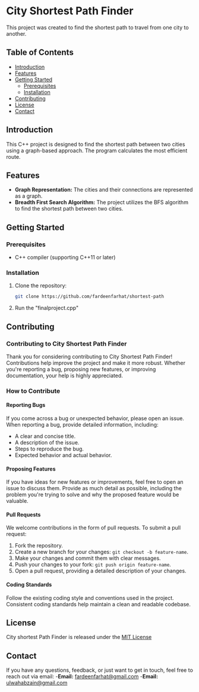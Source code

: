 # City Shortest Path Finder
This project was created to find the shortest path to travel from one city to another. 

## Table of Contents

- [Introduction](#introduction)
- [Features](#features)
- [Getting Started](#getting-started)
    - [Prerequisites](#prerequisites)
    - [Installation](#installation)
- [Contributing](#contributing)
- [License](#license)
- [Contact](#contact)

## Introduction

This C++ project is designed to find the shortest path between two cities using a graph-based approach. The program calculates the most efficient route.

## Features

- **Graph Representation:** The cities and their connections are represented as a graph.
- **Breadth First Search Algorithm:** The project utilizes the BFS algorithm to find the shortest path between two cities.

## Getting Started

### Prerequisites

- C++ compiler (supporting C++11 or later)

### Installation

1. Clone the repository:

   ```bash
   git clone https://github.com/fardeenfarhat/shortest-path
2. Run the "finalproject.cpp"

## Contributing

### Contributing to City Shortest Path Finder

Thank you for considering contributing to City Shortest Path Finder! Contributions help improve the project and make it more robust. Whether you're reporting a bug, proposing new features, or improving documentation, your help is highly appreciated.

### How to Contribute

#### Reporting Bugs

If you come across a bug or unexpected behavior, please open an issue. When reporting a bug, provide detailed information, including:

- A clear and concise title.
- A description of the issue.
- Steps to reproduce the bug.
- Expected behavior and actual behavior.

#### Proposing Features

If you have ideas for new features or improvements, feel free to open an issue to discuss them. Provide as much detail as possible, including the problem you're trying to solve and why the proposed feature would be valuable.

#### Pull Requests

We welcome contributions in the form of pull requests. To submit a pull request:

1. Fork the repository.
2. Create a new branch for your changes: `git checkout -b feature-name`.
3. Make your changes and commit them with clear messages.
4. Push your changes to your fork: `git push origin feature-name`.
5. Open a pull request, providing a detailed description of your changes.

#### Coding Standards

Follow the existing coding style and conventions used in the project. Consistent coding standards help maintain a clean and readable codebase.

## License

City shortest Path Finder is released under the [MIT License](LICENSE)

## Contact

If you have any questions, feedback, or just want to get in touch, feel free to reach out via email:
-**Email:** fardeenfarhat@gmail.com
-**Email:** ulwahabzain@gmail.com
